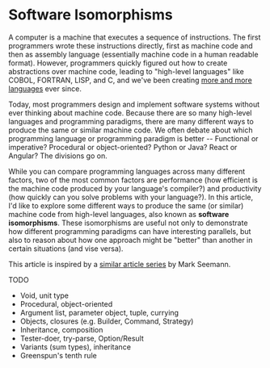 # Software Isomorphisms

A computer is a machine that executes a sequence of instructions. The first programmers wrote these instructions directly, first as machine code and then as assembly language (essentially machine code in a human readable format). However, programmers quickly figured out how to create abstractions over machine code, leading to "high-level languages" like COBOL, FORTRAN, LISP, and C, and we've been creating [more and more languages](https://en.wikipedia.org/wiki/Generational_list_of_programming_languages) ever since.

Today, most programmers design and implement software systems without ever thinking about machine code. Because there are so many high-level languages and programming paradigms, there are many different ways to produce the same or similar machine code. We often debate about which programming language or programming paradigm is better -- Functional or imperative? Procedural or object-oriented? Python or Java? React or Angular? The divisions go on.

While you can compare programming languages across many different factors, two of the most common factors are performance (how efficient is the machine code produced by your language's compiler?) and productivity (how quickly can you solve problems with your language?). In this article, I'd like to explore some different ways to produce the same (or similar) machine code from high-level languages, also known as **software isomorphisms**. These isomorphisms are useful not only to demonstrate how different programming paradigms can have interesting parallels, but also to reason about how one approach might be "better" than another in certain situations (and vise versa).

This article is inspired by a [similar article series](https://blog.ploeh.dk/2018/01/08/software-design-isomorphisms/) by Mark Seemann.

TODO

- Void, unit type
- Procedural, object-oriented
- Argument list, parameter object, tuple, currying
- Objects, closures (e.g. Builder, Command, Strategy)
- Inheritance, composition
- Tester-doer, try-parse, Option/Result
- Variants (sum types), inheritance
- Greenspun's tenth rule
